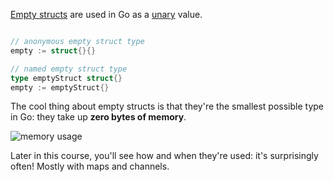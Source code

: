 [Empty structs](https://dave.cheney.net/2014/03/25/the-empty-struct) are used in Go as a [unary](https://en.wikipedia.org/wiki/Unary_operation) value.

```go

// anonymous empty struct type
empty := struct{}{}

// named empty struct type
type emptyStruct struct{}
empty := emptyStruct{}
```

The cool thing about empty structs is that they're the smallest possible type in Go: they take up **zero bytes of memory**.

![memory usage](https://storage.googleapis.com/qvault-webapp-dynamic-assets/course_assets/hXAvfvS.png)

Later in this course, you'll see how and when they're used: it's surprisingly often! Mostly with maps and channels.